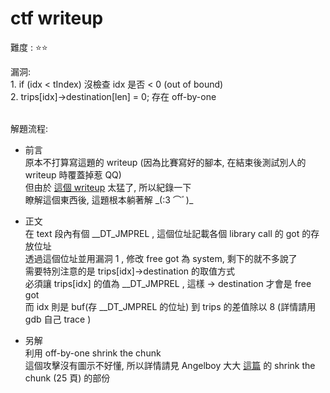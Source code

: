 # ctf writeup

難度 :  :star::star:
  

漏洞: <br>
    1. if (idx < tIndex) 沒檢查 idx 是否 < 0 (out of bound) <br>
    2. trips[idx]->destination[len] = 0; 存在 off-by-one <br><br>
    

解題流程: <br>
* 前言<br>
        原本不打算寫這題的 writeup (因為比賽寫好的腳本, 在結束後測試別人的 writeup 時覆蓋掉惹 QQ) <br>
        但由於 [這個 writeup](https://ctftime.org/writeup/16469) 太猛了, 所以紀錄一下 <br>
        瞭解這個東西後, 這題根本躺著解 \_(:3 ⌒ﾞ)_  <br>
        
* 正文<br>
        在 text 段內有個 \_\_DT_JMPREL , 這個位址記載各個 library call 的  got 的存放位址 <br>
        透過這個位址並用漏洞 1 , 修改 free got 為 system,  剩下的就不多說了 <br>
        需要特別注意的是 trips[idx]->destination 的取值方式<br>
        必須讓 trips[idx] 的值為 __DT_JMPREL , 這樣 -> destination 才會是 free got<br>
        而  idx 則是 buf(存 __DT_JMPREL 的位址) 到 trips 的差值除以 8 (詳情請用 gdb 自己 trace ) <br>
        
* 另解<br>
    利用 off-by-one shrink the chunk<br>
    這個攻擊沒有圖示不好懂, 所以詳情請見 Angelboy 大大 [這篇](https://www.slideshare.net/AngelBoy1/advanced-heap-exploitaion) 的 shrink the chunk (25 頁) 的部份 <br>
        